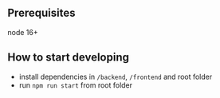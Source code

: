 ## Prerequisites
node 16+

## How to start developing
* install dependencies in `/backend`, `/frontend` and root folder
* run `npm run start` from root folder